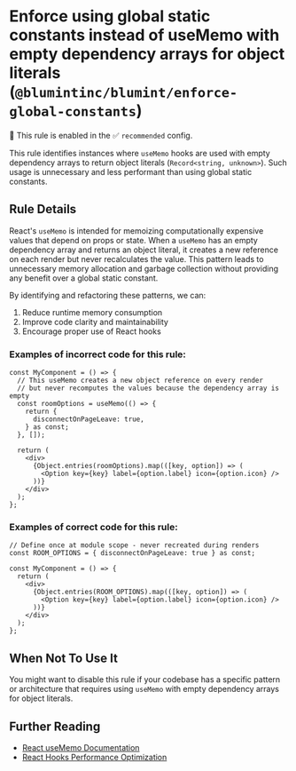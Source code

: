 # Enforce using global static constants instead of useMemo with empty dependency arrays for object literals (`@blumintinc/blumint/enforce-global-constants`)

💼 This rule is enabled in the ✅ `recommended` config.

<!-- end auto-generated rule header -->

This rule identifies instances where `useMemo` hooks are used with empty dependency arrays to return object literals (`Record<string, unknown>`). Such usage is unnecessary and less performant than using global static constants.

## Rule Details

React's `useMemo` is intended for memoizing computationally expensive values that depend on props or state. When a `useMemo` has an empty dependency array and returns an object literal, it creates a new reference on each render but never recalculates the value. This pattern leads to unnecessary memory allocation and garbage collection without providing any benefit over a global static constant.

By identifying and refactoring these patterns, we can:
1. Reduce runtime memory consumption
2. Improve code clarity and maintainability
3. Encourage proper use of React hooks

### Examples of incorrect code for this rule:

```tsx
const MyComponent = () => {
  // This useMemo creates a new object reference on every render
  // but never recomputes the values because the dependency array is empty
  const roomOptions = useMemo(() => {
    return {
      disconnectOnPageLeave: true,
    } as const;
  }, []);

  return (
    <div>
      {Object.entries(roomOptions).map(([key, option]) => (
        <Option key={key} label={option.label} icon={option.icon} />
      ))}
    </div>
  );
};
```

### Examples of correct code for this rule:

```tsx
// Define once at module scope - never recreated during renders
const ROOM_OPTIONS = { disconnectOnPageLeave: true } as const;

const MyComponent = () => {
  return (
    <div>
      {Object.entries(ROOM_OPTIONS).map(([key, option]) => (
        <Option key={key} label={option.label} icon={option.icon} />
      ))}
    </div>
  );
};
```

## When Not To Use It

You might want to disable this rule if your codebase has a specific pattern or architecture that requires using `useMemo` with empty dependency arrays for object literals.

## Further Reading

- [React useMemo Documentation](https://reactjs.org/docs/hooks-reference.html#usememo)
- [React Hooks Performance Optimization](https://reactjs.org/docs/hooks-faq.html#how-to-memoize-calculations)

